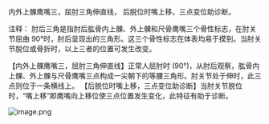 内外上髁鹰嘴三，屈肘三角伸直线，
后脱位时嘴上移，三点变位助诊断。

注释：
肘后三角是指肘后肱骨内上髁、外上髁和尺骨鹰嘴三个骨性标志，在肘关节屈曲 90°时，肘后呈现出的三角形。这三个骨性标志在体表均易于摸到。当肘关节脱位或骨折时，以上三者的位置可发生改变。

【内外上髁鹰嘴三，屈肘三角伸直线】正常人屈肘时 (90°)，从肘后观察，肱骨内上髁、外上髁与尺骨鹰嘴三点构成一尖朝下的等腰三角形。肘关节处于伸时，此三点则位于一条横线上。
【后脱位时嘴上移，三点变位助诊断】当肘关节脱位时，“嘴上移”即鹰嘴向上移位使三点位置发生变化，此特征有助于诊断。

![image.png](https://picgo18719498306.oss-cn-guangzhou.aliyuncs.com/20250807155032290.png)
